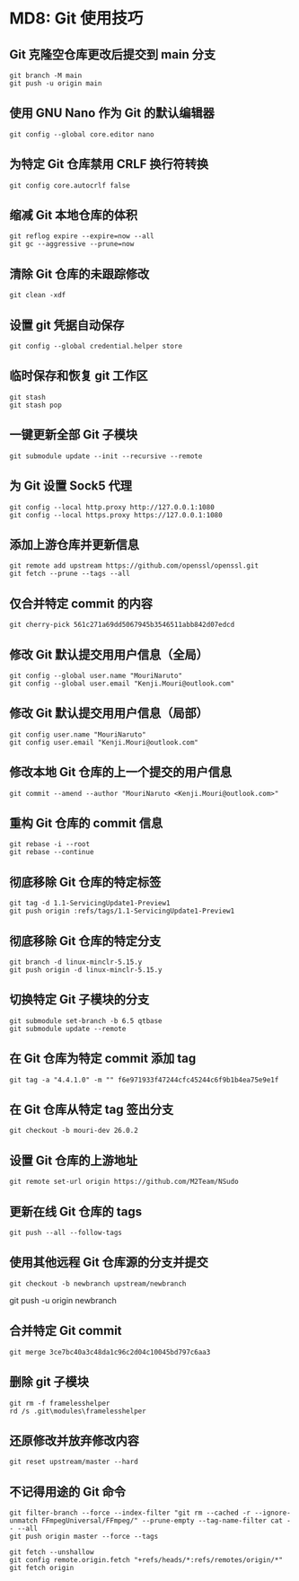 ﻿# MD8: Git 使用技巧

## Git 克隆空仓库更改后提交到 main 分支

```
git branch -M main
git push -u origin main
```

## 使用 GNU Nano 作为 Git 的默认编辑器

```
git config --global core.editor nano
```

## 为特定 Git 仓库禁用 CRLF 换行符转换

```
git config core.autocrlf false
```

## 缩减 Git 本地仓库的体积

```
git reflog expire --expire=now --all
git gc --aggressive --prune=now
```

## 清除 Git 仓库的未跟踪修改

```
git clean -xdf
```

## 设置 git 凭据自动保存

```
git config --global credential.helper store
```

## 临时保存和恢复 git 工作区

```
git stash
git stash pop
```

## 一键更新全部 Git 子模块

```
git submodule update --init --recursive --remote
```

## 为 Git 设置 Sock5 代理

```
git config --local http.proxy http://127.0.0.1:1080
git config --local https.proxy https://127.0.0.1:1080
```

## 添加上游仓库并更新信息

```
git remote add upstream https://github.com/openssl/openssl.git
git fetch --prune --tags --all
```

## 仅合并特定 commit 的内容

```
git cherry-pick 561c271a69dd5067945b3546511abb842d07edcd
```

## 修改 Git 默认提交用用户信息（全局）

```
git config --global user.name "MouriNaruto"
git config --global user.email "Kenji.Mouri@outlook.com"
```

## 修改 Git 默认提交用用户信息（局部）

```
git config user.name "MouriNaruto"
git config user.email "Kenji.Mouri@outlook.com"
```

## 修改本地 Git 仓库的上一个提交的用户信息

```
git commit --amend --author "MouriNaruto <Kenji.Mouri@outlook.com>"
```

## 重构 Git 仓库的 commit 信息

```
git rebase -i --root
git rebase --continue
```

## 彻底移除 Git 仓库的特定标签

```
git tag -d 1.1-ServicingUpdate1-Preview1
git push origin :refs/tags/1.1-ServicingUpdate1-Preview1
```

## 彻底移除 Git 仓库的特定分支

```
git branch -d linux-minclr-5.15.y
git push origin -d linux-minclr-5.15.y
```

## 切换特定 Git 子模块的分支

```
git submodule set-branch -b 6.5 qtbase
git submodule update --remote
```

## 在 Git 仓库为特定 commit 添加 tag

```
git tag -a "4.4.1.0" -m "" f6e971933f47244cfc45244c6f9b1b4ea75e9e1f
```

## 在 Git 仓库从特定 tag 签出分支

```
git checkout -b mouri-dev 26.0.2
```

## 设置 Git 仓库的上游地址

```
git remote set-url origin https://github.com/M2Team/NSudo
```

## 更新在线 Git 仓库的 tags

```
git push --all --follow-tags
```

## 使用其他远程 Git 仓库源的分支并提交

```
git checkout -b newbranch upstream/newbranch

```
git push -u origin newbranch

## 合并特定 Git commit

```
git merge 3ce7bc40a3c48da1c96c2d04c10045bd797c6aa3
```

## 删除 git 子模块

```
git rm -f framelesshelper
rd /s .git\modules\framelesshelper
```

## 还原修改并放弃修改内容

```
git reset upstream/master --hard
```

## 不记得用途的 Git 命令

```
git filter-branch --force --index-filter "git rm --cached -r --ignore-unmatch FFmpegUniversal/FFmpeg/" --prune-empty --tag-name-filter cat -- --all
git push origin master --force --tags

git fetch --unshallow
git config remote.origin.fetch "+refs/heads/*:refs/remotes/origin/*"
git fetch origin
```
